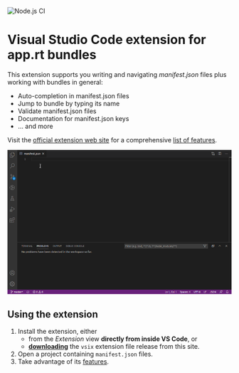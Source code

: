 
![Node.js CI](https://github.com/ctjdr/vscode-apprt-bundles/workflows/Node.js%20CI/badge.svg?branch=master)
# Visual Studio Code extension for app.rt bundles

This extension supports you writing and navigating *manifest.json* files plus working with bundles in general:
* Auto-completion in manifest.json files
* Jump to bundle by typing its name
* Validate manifest.json files
* Documentation for manifest.json keys
* ... and more

Visit the [official extension web site](https://ctjdr.github.io/vscode-apprt-bundles/) for a comprehensive [list of features](https://ctjdr.github.io/vscode-apprt-bundles/features/manifest-editing.html).

![Features Demo](images/demo.gif)

## Using the extension

1. Install the extension, either 
   * from the _Extension_ view **directly from inside VS Code**, or
   * [**downloading**](https://github.com/ctjdr/vscode-apprt-bundles/releases) the `vsix` extension file release from this site.
2. Open a project containing `manifest.json` files.
3. Take advantage of its [features](https://ctjdr.github.io/vscode-apprt-bundles/features).
